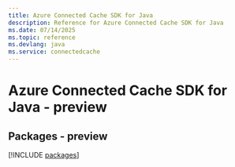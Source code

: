 ```yaml
---
title: Azure Connected Cache SDK for Java
description: Reference for Azure Connected Cache SDK for Java
ms.date: 07/14/2025
ms.topic: reference
ms.devlang: java
ms.service: connectedcache
---
```

# Azure Connected Cache SDK for Java - preview
## Packages - preview
[!INCLUDE [packages](connected-cache-index.md)]